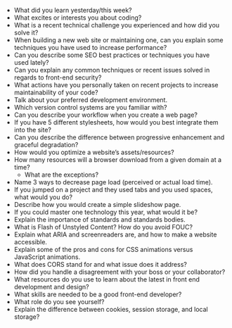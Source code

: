 -   What did you learn yesterday/this week?
-   What excites or interests you about coding?
-   What is a recent technical challenge you experienced and how did you solve it?
-   When building a new web site or maintaining one, can you explain some techniques you have used to increase performance?
-   Can you describe some SEO best practices or techniques you have used lately?
-   Can you explain any common techniques or recent issues solved in regards to front-end security?
-   What actions have you personally taken on recent projects to increase maintainability of your code?
-   Talk about your preferred development environment.
-   Which version control systems are you familiar with?
-   Can you describe your workflow when you create a web page?
-   If you have 5 different stylesheets, how would you best integrate them into the site?
-   Can you describe the difference between progressive enhancement and graceful degradation?
-   How would you optimize a website’s assets/resources?
-   How many resources will a browser download from a given domain at a time?
    -   What are the exceptions?
-   Name 3 ways to decrease page load (perceived or actual load time).
-   If you jumped on a project and they used tabs and you used spaces, what would you do?
-   Describe how you would create a simple slideshow page.
-   If you could master one technology this year, what would it be?
-   Explain the importance of standards and standards bodies.
-   What is Flash of Unstyled Content? How do you avoid FOUC?
-   Explain what ARIA and screenreaders are, and how to make a website accessible.
-   Explain some of the pros and cons for CSS animations versus JavaScript animations.
-   What does CORS stand for and what issue does it address?
-   How did you handle a disagreement with your boss or your collaborator?
-   What resources do you use to learn about the latest in front end development and design?
-   What skills are needed to be a good front-end developer?
-   What role do you see yourself?
-   Explain the difference between cookies, session storage, and local storage?
